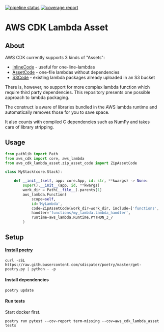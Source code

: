 [![pipeline status](https://gitlab.com/josef.stach/aws-cdk-lambda-asset/badges/master/pipeline.svg)](https://gitlab.com/josef.stach/aws-cdk-lambda-asset/commits/master)
[![coverage report](https://gitlab.com/josef.stach/aws-cdk-lambda-asset/badges/master/coverage.svg)](https://gitlab.com/josef.stach/aws-cdk-lambda-asset/commits/master)

# AWS CDK Lambda Asset

## About

AWS CDK currently supports 3 kinds of "Assets":

* [InlineCode](https://docs.aws.amazon.com/cdk/api/latest/docs/@aws-cdk_aws-lambda.InlineCode.html) - useful for one-line-lambdas
* [AssetCode](https://docs.aws.amazon.com/cdk/api/latest/docs/@aws-cdk_aws-lambda.AssetCode.html) - one-file lambdas without dependencies
* [S3Code](https://docs.aws.amazon.com/cdk/api/latest/docs/@aws-cdk_aws-lambda.S3Code.html) - existing lambda packages already uploaded in an S3 bucket 

There is, however, no support for more complex lambda function which require third party dependencies. 
This repository presents one possible approach to lambda packaging. 

The construct is aware of libraries bundled in the AWS lambda runtime and automatically removes those for you to save space.

It also counts with compiled C dependencies such as NumPy and takes care of library stripping.  

## Usage
```python
from pathlib import Path
from aws_cdk import core, aws_lambda
from aws_cdk_lambda_asset.zip_asset_code import ZipAssetCode

class MyStack(core.Stack):

    def __init__(self, app: core.App, id: str, **kwargs) -> None:
        super().__init__(app, id, **kwargs)
        work_dir = Path(__file__).parents[1]
        aws_lambda.Function(
            scope=self,
            id='MyLambda',
            code=ZipAssetCode(work_dir=work_dir, include=['functions', 'business_logic'], file_name='my-lambda.zip'),
            handler='functions/my_lambda.lambda_handler',
            runtime=aws_lambda.Runtime.PYTHON_3_7
        )
```

## Setup

#### [Install poetry](https://github.com/sdispater/poetry#installation)
```commandline
curl -sSL https://raw.githubusercontent.com/sdispater/poetry/master/get-poetry.py | python - -p
```

#### Install dependencies
```commandline
poetry update
```

#### Run tests
Start docker first.
```commandline
poetry run pytest --cov-report term-missing --cov=aws_cdk_lambda_asset tests
```